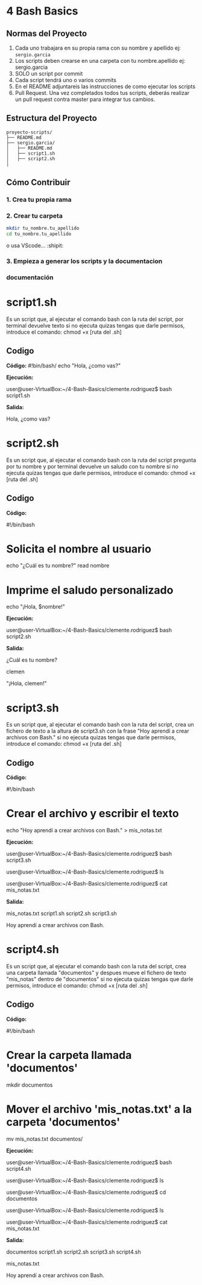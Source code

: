 # 4 Bash Basics
## Normas del Proyecto
1. Cada uno trabajara en su propia rama con su nombre y apellido ej: `sergio.garcia`
2. Los scripts deben crearse en una carpeta con tu nombre.apellido ej: sergio.garcia
3. SOLO un script por commit
4. Cada script tendrá uno o varios commits
5. En el README adjuntareis las instrucciones de como ejecutar los scripts
6. Pull Request. Una vez completados todos tus scripts, deberás realizar un pull request contra master para integrar tus cambios.

## Estructura del Proyecto

```
proyecto-scripts/
├── README.md
├── sergio.garcia/
│   ├── README.md
│   ├── script1.sh
│   ├── script2.sh
│
```

## Cómo Contribuir


### 1. Crea tu propia rama
### 2. Crear tu carpeta
```bash
mkdir tu_nombre.tu_apellido
cd tu_nombre.tu_apellido
```
o usa VScode... :shipit:

### 3. Empieza a generar los scripts y la documentacion



### documentación

# script1.sh

Es un script que, al ejecutar el comando bash con la ruta del script, por terminal devuelve texto
si no ejecuta quizas tengas que darle permisos, introduce el comando: chmod +x [ruta del .sh]

## Codigo

**Código:**
#!bin/bash/
echo "Hola, ¿como vas?"

**Ejecución:**

user@user-VirtualBox:~/4-Bash-Basics/clemente.rodriguez$ bash script1.sh

**Salida:**

Hola, ¿como vas?



# script2.sh

Es un script que, al ejecutar el comando bash con la ruta del script pregunta por tu nombre y por terminal devuelve un saludo con tu nombre
si no ejecuta quizas tengas que darle permisos, introduce el comando: chmod +x [ruta del .sh]

## Codigo

**Código:**

#!/bin/bash
# Solicita el nombre al usuario
echo "¿Cuál es tu nombre?"
read nombre

# Imprime el saludo personalizado
echo "¡Hola, $nombre!"

**Ejecución:**

user@user-VirtualBox:~/4-Bash-Basics/clemente.rodriguez$ bash script2.sh

**Salida:**

¿Cuál es tu nombre?

clemen

"¡Hola, clemen!"



# script3.sh

Es un script que, al ejecutar el comando bash con la ruta del script, crea un fichero de texto a la altura de script3.sh con la frase "Hoy aprendí a crear archivos con Bash."
si no ejecuta quizas tengas que darle permisos, introduce el comando: chmod +x [ruta del .sh]

## Codigo

**Código:**

#!/bin/bash
# Crear el archivo y escribir el texto
echo "Hoy aprendí a crear archivos con Bash." > mis_notas.txt

**Ejecución:**

user@user-VirtualBox:~/4-Bash-Basics/clemente.rodriguez$ bash script3.sh

user@user-VirtualBox:~/4-Bash-Basics/clemente.rodriguez$ ls

user@user-VirtualBox:~/4-Bash-Basics/clemente.rodriguez$ cat mis_notas.txt

**Salida:**

mis_notas.txt  script1.sh  script2.sh  script3.sh

Hoy aprendí a crear archivos con Bash.


# script4.sh

Es un script que, al ejecutar el comando bash con la ruta del script, crea una carpeta llamada "documentos" y despues mueve el fichero de texto "mis_notas" dentro de "documentos"
si no ejecuta quizas tengas que darle permisos, introduce el comando: chmod +x [ruta del .sh]

## Codigo

**Código:**

#!/bin/bash

# Crear la carpeta llamada 'documentos'
mkdir documentos

# Mover el archivo 'mis_notas.txt' a la carpeta 'documentos'
mv mis_notas.txt documentos/

**Ejecución:**

user@user-VirtualBox:~/4-Bash-Basics/clemente.rodriguez$ bash script4.sh

user@user-VirtualBox:~/4-Bash-Basics/clemente.rodriguez$ ls

user@user-VirtualBox:~/4-Bash-Basics/clemente.rodriguez$ cd documentos

user@user-VirtualBox:~/4-Bash-Basics/clemente.rodriguez$ ls

user@user-VirtualBox:~/4-Bash-Basics/clemente.rodriguez$ cat mis_notas.txt

**Salida:**

documentos  script1.sh  script2.sh  script3.sh  script4.sh

mis_notas.txt

Hoy aprendí a crear archivos con Bash.
